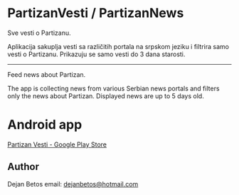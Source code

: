 # PartizanVesti / PartizanNews

Sve vesti o Partizanu.

Aplikacija sakuplja vesti sa različitih portala na srpskom jeziku i filtrira samo vesti o Partizanu.
Prikazuju se samo vesti do 3 dana starosti.

---

Feed news about Partizan.

The app is collecting news from various Serbian news portals and filters only the news about Partizan.
Displayed news are up to 5 days old.

# Android app
[Partizan Vesti - Google Play Store](https://play.google.com/store/apps/details?id=com.dejanbetos.PartizanVesti)


## Author
Dejan Betos
email: dejanbetos@hotmail.com
